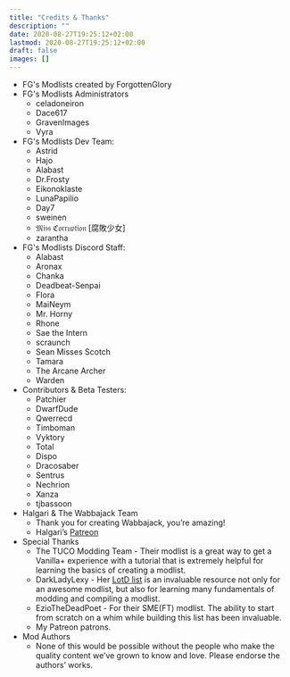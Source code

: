 ```yaml
---
title: "Credits & Thanks"
description: ""
date: 2020-08-27T19:25:12+02:00
lastmod: 2020-08-27T19:25:12+02:00
draft: false
images: []
---
```


- FG's Modlists created by ForgottenGlory
- FG's Modlists Administrators
  - celadoneiron
  - Dace617
  - GravenImages
  - Vyra
- FG's Modlists Dev Team:
  - Astrid
  - Hajo
  - Alabast
  - Dr.Frosty
  - Eikonoklaste
  - LunaPapilio
  - Day7
  - sweinen
  - 𝔐𝔦𝔰𝔰 ℭ𝔬𝔯𝔯𝔲𝔭𝔱𝔦𝔬𝔫 [腐敗少女]
  - zarantha
- FG's Modlists Discord Staff:
  - Alabast
  - Aronax
  - Chanka
  - Deadbeat-Senpai
  - Flora
  - MaiNeym
  - Mr. Horny
  - Rhone
  - Sae the Intern
  - scraunch
  - Sean Misses Scotch
  - Tamara
  - The Arcane Archer
  - Warden
- Contributors & Beta Testers:
  - Patchier
  - DwarfDude
  - Qwerrecd
  - Timboman
  - Vyktory
  - Total
  - Dispo
  - Dracosaber
  - Sentrus
  - Nechrion
  - Xanza
  - tjbassoon
- Halgari & The Wabbajack Team
   - Thank you for creating Wabbajack, you’re amazing!
   - Halgari’s [Patreon](https://www.patreon.com/user?u=11907933)
- Special Thanks
   - The TUCO Modding Team - Their modlist is a great way to get a Vanilla+ experience with a tutorial that is extremely helpful for learning the basics of creating a modlist.
   - DarkLadyLexy - Her [LotD list](https://lexyslotd.com/) is an invaluable resource not only for an awesome modlist, but also for learning many fundamentals of modding and compiling a modlist.
   - EzioTheDeadPoet - For their SME(FT) modlist. The ability to start from scratch on a whim while building this list has been invaluable.
  - My Patreon patrons.
- Mod Authors
  - None of this would be possible without the people who make the quality content we’ve grown to know and love. Please endorse the authors’ works.
